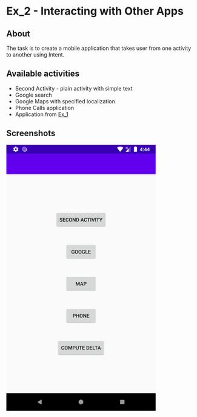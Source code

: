 # Ex_2 - Interacting with Other Apps

## About <a name = "about"></a>

The task is to create a mobile application that takes user from one activity to another using Intent. 

## Available activities
* Second Activity - plain activity with simple text
* Google search
* Google Maps with specified localization
* Phone Calls application
* Application from [Ex_1](https://github.com/JuliaSzymanska/Mobile_Systems/tree/main/Ex_1)

## Screenshots <a name = "screenshots"></a>

<img src="https://github.com/JuliaSzymanska/Mobile_Systems/blob/main/.readme/Ex_2.png" alt="Ex_2 screenshot" height="700"/>